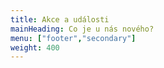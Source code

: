 ```yaml
---
title: Akce a události
mainHeading: Co je u nás nového?
menu: ["footer","secondary"]
weight: 400
---
```


